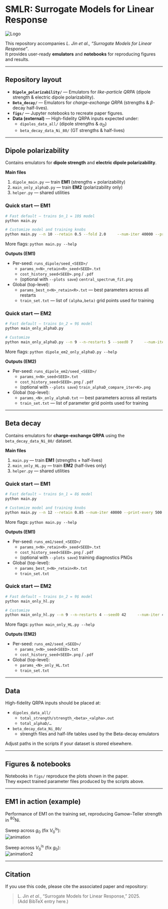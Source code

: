 # SMLR: Surrogate Models for Linear Response

![Logo](SMLR.png)

This repository accompanies *L. Jin et al., “Surrogate Models for Linear Response”*.  
It provides user-ready **emulators** and **notebooks** for reproducing figures and results.


---

## Repository layout

- **`Dipole_polarizability/`** — Emulators for *like-particle QRPA* (dipole strength & electric dipole polarizability).
- **`Beta_decay/`** — Emulators for *charge-exchange QRPA* (strengths & $\beta$-decay half-lives).
- **`figs/`** — Jupyter notebooks to recreate paper figures.
- **Data (external)** — High-fidelity QRPA inputs expected under:
  - `dipoles_data_all/` (dipole strengths & $\alpha_D$)
  - `beta_decay_data_Ni_80/` (GT strengths & half-lives)

---

## Dipole polarizability

Contains emulators for **dipole strength** and **electric dipole polarizability**.

**Main files**
1. `dipole_main.py` — train **EM1** (strengths + polarizability)  
2. `main_only_alphaD.py` — train **EM2** (polarizability only)  
3. `helper.py` — shared utilities

### Quick start — EM1
```bash
# Fast default — trains $n_1 = 10$ model
python main.py

# Customize model and training knobs
python main.py --n 10 --retain 0.5 --fold 2.0     --num-iter 40000 --print-every 500     --n-restarts 5 --seed0 100     --plots save --save-dir runs_em1
```
More flags: `python main.py --help`

**Outputs (EM1)**
- Per-seed: `runs_dipole/seed_<SEED>/`  
  - `params_n<N>_retain<R>_seed<SEED>.txt`  
  - `cost_history_seed<SEED>.png` / `.pdf`  
  - (optional with `--plots save`) `central_spectrum_fit.png`
- Global (top-level):  
  - `params_best_n<N>_retain<R>.txt` — best parameters across all restarts  
  - `train_set.txt` — list of `(alpha,beta)` grid points used for training

### Quick start — EM2
```bash
# Fast default — trains $n_2 = 9$ model
python main_only_alphaD.py

# Customize
python main_only_alphaD.py --n 9 --n-restarts 5 --seed0 7     --num-iter 40000 --print-every 500     --plots save --save-dir runs_em2
```
More flags: `python dipole_em2_only_alphaD.py --help`

**Outputs (EM2)**
- Per-seed: `runs_dipole_em2/seed_<SEED>/`  
  - `params_n<N>_seed<SEED>.txt`  
  - `cost_history_seed<SEED>.png` / `.pdf`  
  - (optional with `--plots save`) `train_alphaD_compare_iter<K>.png`
- Global (top-level):  
  - `params_<N>_only_alphaD.txt` — best parameters across all restarts  
  - `train_set.txt` — list of parameter grid points used for training

---

## Beta decay

Contains emulators for **charge-exchange QRPA** using the `beta_decay_data_Ni_80/` dataset.

**Main files**
1. `main.py` — train **EM1** (strengths + half-lives)  
2. `main_only_HL.py` — train **EM2** (half-lives only)  
3. `helper.py` — shared utilities

### Quick start — EM1
```bash
# Fast default — trains $n_1 = 8$ model
python main.py

# Customize model and training knobs
python main.py --n 12 --retain 0.85 --num-iter 40000 --print-every 500                --n-restarts 3 --seed0 100 --plots save --save-dir runs_em1
```
More flags: `python main.py --help`

**Outputs (EM1)**
- Per-seed: `runs_em1/seed_<SEED>/`  
  - `params_n<N>_retain<R>_seed<SEED>.txt`  
  - `cost_history_seed<SEED>.png` / `.pdf`  
  - (optional with `--plots save`) training diagnostics PNGs
- Global (top-level):  
  - `params_best_n<N>_retain<R>.txt`  
  - `train_set.txt`

### Quick start — EM2
```bash
# Fast default — trains $n_2 = 9$ model 
python main_only_hl.py

# Customize
python main_only_hl.py --n 9 --n-restarts 4 --seed0 42     --num-iter 40000 --print-every 500     --plots save --save-dir runs_em2
```
More flags: `python main_only_HL.py --help`

**Outputs (EM2)**
- Per-seed: `runs_em2/seed_<SEED>/`  
  - `params_n<N>_seed<SEED>.txt`  
  - `cost_history_seed<SEED>.png` / `.pdf`
- Global (top-level):  
  - `params_<N>_only_HL.txt`  
  - `train_set.txt`

---

## Data

High-fidelity QRPA inputs should be placed at:
- `dipoles_data_all/`  
  - `total_strength/strength_<beta>_<alpha>.out`
  - `total_alphaD/…`
- `beta_decay_data_Ni_80/`  
  - strength files and half-life tables used by the Beta-decay emulators

Adjust paths in the scripts if your dataset is stored elsewhere.

---

## Figures & notebooks

Notebooks in `figs/` reproduce the plots shown in the paper.  
They expect trained parameter files produced by the scripts above.

---

## EM1 in action (example)

Performance of EM1 on the training set, reproducing Gamow–Teller strength in $^{80}$Ni.

Sweep across $g_0$ (fix $V_0^{\mathrm{is}}$):  
![animation](Beta_decay/em1_grid_sweep_beta_V0_2.000_n13.gif)

Sweep across $V_0^{\mathrm{is}}$ (fix $g_0$):  
![animation2](Beta_decay/em1_grid_sweep_alpha_V0_0.500_n13.gif)

---

## Citation

If you use this code, please cite the associated paper and repository:

> L. Jin *et al.*, “Surrogate Models for Linear Response,” 2025.  
> (Add BibTeX entry here.)
